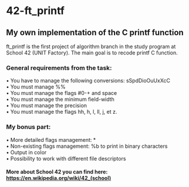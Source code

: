# 42-ft_printf
## My own implementation of the C printf function

ft_printf is the first project of algorithm branch in the study program at School 42 (UNIT Factory).
The main goal is to recode printf C function. 

### General requirements from the task:

• You have to manage the following conversions: sSpdDioOuUxXcC <br>
• You must manage %% <br>
• You must manage the flags #0-+ and space <br>
• You must manage the minimum field-width <br>
• You must manage the precision <br>
• You must manage the flags hh, h, l, ll, j, et z. <br>

### My bonus part:
• More detailed flags management: * <br>
• Non-existing flags management: %b to print in binary
characters <br>
• Output in color <br>
• Possibility to work with different file descriptors <br>

#### More about School 42 you can find here: https://en.wikipedia.org/wiki/42_(school)
